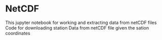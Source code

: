 # NetCDF
This jupyter notebook for working and extracting data from netCDF files
Code for downloading station Data from netCDF file given the sation coordinates
